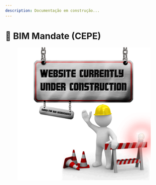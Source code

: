 ```yaml
---
description: Documentação em construção...
---
```


# 📘 BIM Mandate (CEPE)

<figure><img src="../.gitbook/assets/image.png" alt=""><figcaption></figcaption></figure>
